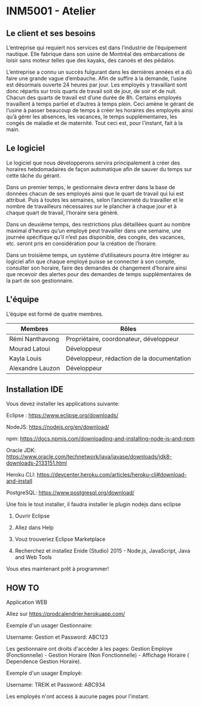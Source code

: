 # INM5001 - Atelier

## Le client et ses besoins

L’entreprise qui requiert nos services est dans l’industrie de l’équipement nautique. Elle fabrique dans son usine de Montréal des embarcations de loisir sans moteur telles que des kayaks, des canoés et des pédalos. 

L’entreprise a connu un succès fulgurant dans les dernières années et a dû faire une grande vague d’embauche. Afin de suffire à la demande, l’usine est désormais ouverte 24 heures par jour. Les employés y travaillant sont donc répartis sur trois quarts de travail soit de jour, de soir et de nuit. Chacun des quarts de travail est d’une durée de 8h. Certains employés travaillent à temps partiel et d’autres à temps plein. Ceci amène le gérant de l’usine à passer beaucoup de temps à créer les horaires des employés ainsi qu’à gérer les absences, les vacances, le temps supplémentaires, les congés de maladie et de maternité. Tout ceci est, pour l'instant, fait à la main.

## Le logiciel

Le logiciel que nous développerons servira principalement à créer des horaires hebdomadaires de façon automatique afin de sauver du temps sur cette tâche du gérant. 

Dans un premier temps, le gestionnaire devra entrer dans la base de données chacun de ses employés ainsi que le quart de travail qui lui est attribué. Puis à toutes les semaines, selon l’ancienneté du travailler et le nombre de travailleurs nécessaires sur le plancher à chaque jour et à chaque quart de travail, l’horaire sera généré.

Dans un deuxième temps, des restrictions plus détaillées quant au nombre maximal d’heures qu’un employé peut travailler dans une semaine, une journée spécifique qu’il n’est pas disponible, des congés, des vacances, etc. seront pris en considération pour la création de l’horaire.

Dans un troisième temps, un système d’utilisateurs pourra être intégrer au logiciel afin que chaque employé puisse se connecter à son compte, consulter son horaire, faire des demandes de changement d’horaire ainsi que recevoir des alertes pour des demandes de temps supplémentaires de la part de son gestionnaire.

## L'équipe

L’équipe est formé de quatre membres.

| Membres  | Rôles |
| ------------- | ------------- |
| Rémi Nanthavong  | Propriétaire, coordonateur, développeur |
| Mourad  Latoui | Développeur |
| Kayla Louis  | Développeur, rédaction de la documentation |
| Alexandre Lauzon | Développeur  |

## Installation IDE

Vous devez installer les applications suivante: 

Eclipse : https://www.eclipse.org/downloads/

NodeJS: https://nodejs.org/en/download/

npm: https://docs.npmjs.com/downloading-and-installing-node-js-and-npm

Oracle JDK: https://www.oracle.com/technetwork/java/javase/downloads/jdk8-downloads-2133151.html

Heroku CLI: https://devcenter.heroku.com/articles/heroku-cli#download-and-install

PostgreSQL: https://www.postgresql.org/download/

Une fois le tout installer, il faudra installer le plugin nodejs dans eclipse

 1) Ouvrir Eclipse
                            
 2) Allez dans Help
                            
 3) Vouz trouveriez Eclipse Marketplace
                            
 4) Recherchez et installez  Enide (Studio) 2015 - Node.js, JavaScript, Java and Web Tools
                            
                            
Vous etes maintenant prêt à programmer!     

## HOW TO

Application WEB

Allez sur https://prodcalendrier.herokuapp.com/

Exemple d'un usager Gestionnaire:

Username: Gestion et Password: ABC123

Les gestionnaire ont droits d'accèder à les pages: Gestion Employe (Fonctionnelle) - Gestion Horaire (Non Fonctionnelle) - Affichage Horaire ( Dependence Gestion Horaire).

Exemple d'un usager Employé:

Username: TREIK et Password: ABC934

Les employés n'ont access à aucune pages pour l'instant.

